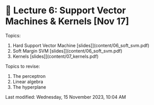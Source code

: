 # &#x1F4D1; Lecture 6: Support Vector Machines & Kernels [Nov 17]

Topics:

1. Hard Support Vector Machine [slides]](content/06_soft_svm.pdf)
1. Soft Margin SVM [slides]](content/06_soft_svm.pdf)
1. Kernels [slides]](content/07_kernels.pdf)

Topics to revise:

1. The perceptron
1. Linear algebra
1. The hyperplane

Last modified: Wednesday, 15 November 2023, 10:04 AM
